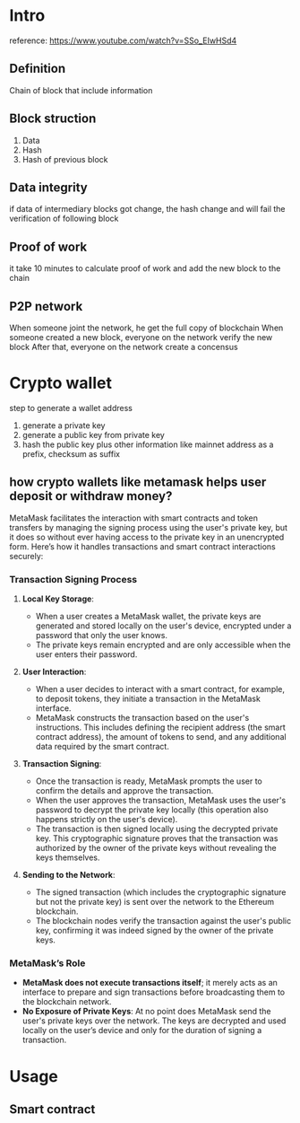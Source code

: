 # Intro

reference: https://www.youtube.com/watch?v=SSo_EIwHSd4

## Definition
Chain of block that include information

## Block struction
1. Data
2. Hash
3. Hash of previous block 

## Data integrity
if data of intermediary blocks got change, the hash change and will fail the verification of following block 

## Proof of work
it take 10 minutes to calculate proof of work and add the new block to the chain 

## P2P network
When someone joint the network, he get the full copy of blockchain
When someone created a new block, everyone on the network verify the new block
After that, everyone on the network create a concensus

# Crypto wallet
step to generate a wallet address
1. generate a private key
2. generate a public key from private key
3. hash the public key plus other information like mainnet address as a prefix, checksum as suffix

## how crypto wallets like metamask helps user deposit or withdraw money?
MetaMask facilitates the interaction with smart contracts and token transfers by managing the signing process using the user's private key, but it does so without ever having access to the private key in an unencrypted form. Here’s how it handles transactions and smart contract interactions securely:

### Transaction Signing Process

1. **Local Key Storage**:
   - When a user creates a MetaMask wallet, the private keys are generated and stored locally on the user's device, encrypted under a password that only the user knows.
   - The private keys remain encrypted and are only accessible when the user enters their password.

2. **User Interaction**:
   - When a user decides to interact with a smart contract, for example, to deposit tokens, they initiate a transaction in the MetaMask interface.
   - MetaMask constructs the transaction based on the user's instructions. This includes defining the recipient address (the smart contract address), the amount of tokens to send, and any additional data required by the smart contract.

3. **Transaction Signing**:
   - Once the transaction is ready, MetaMask prompts the user to confirm the details and approve the transaction.
   - When the user approves the transaction, MetaMask uses the user's password to decrypt the private key locally (this operation also happens strictly on the user's device).
   - The transaction is then signed locally using the decrypted private key. This cryptographic signature proves that the transaction was authorized by the owner of the private keys without revealing the keys themselves.

4. **Sending to the Network**:
   - The signed transaction (which includes the cryptographic signature but not the private key) is sent over the network to the Ethereum blockchain.
   - The blockchain nodes verify the transaction against the user's public key, confirming it was indeed signed by the owner of the private keys.

### MetaMask’s Role

- **MetaMask does not execute transactions itself**; it merely acts as an interface to prepare and sign transactions before broadcasting them to the blockchain network.
- **No Exposure of Private Keys**: At no point does MetaMask send the user's private keys over the network. The keys are decrypted and used locally on the user’s device and only for the duration of signing a transaction.


# Usage

## Smart contract

